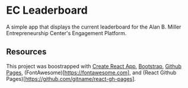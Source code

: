 # EC Leaderboard

A simple app that displays the current leaderboard for the Alan B. Miller Entrepreneurship Center's Engagement Platform.

## Resources

This project was boostrapped with [Create React App](https://github.com/facebook/create-react-app), [Bootstrap](https://getbootstrap.com), [Github Pages](https://pages.github.com/), (FontAwesome)[https://fontawesome.com], and (React Github Pages)[https://github.com/gitname/react-gh-pages].
